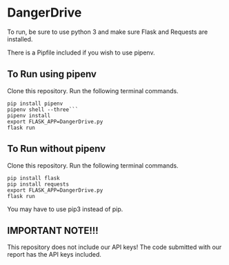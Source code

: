 # DangerDrive

To run, be sure to use python 3 and make sure Flask and Requests are installed.

There is a Pipfile included if you wish to use pipenv.

## To Run using pipenv
Clone this repository.
Run the following terminal commands.
```
pip install pipenv
pipenv shell --three```
pipenv install
export FLASK_APP=DangerDrive.py
flask run
```

## To Run without pipenv
Clone this repository.
Run the following terminal commands.
```
pip install flask
pip install requests
export FLASK_APP=DangerDrive.py
flask run
```
You may have to use pip3 instead of pip.

## IMPORTANT NOTE!!!
This repository does not include our API keys!  The code submitted with our report has the API keys included.